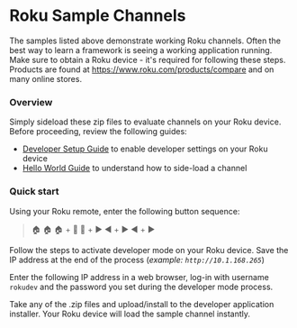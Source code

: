 # Roku Sample Channels

The samples listed above demonstrate working Roku channels. Often the best way to learn a framework is seeing a working application running. Make sure to obtain a Roku device - it's required for following these steps. Products are found at https://www.roku.com/products/compare and on many online stores.

### Overview

Simply sideload these zip files to evaluate channels on your Roku device. Before proceeding, review the following guides:

* [Developer Setup Guide](https://developer.roku.com/develop/getting-started/setup-guide) to enable developer settings on your Roku device
* [Hello World Guide](https://developer.roku.com/develop/getting-started/sdk-hello-world) to understand how to side-load a channel

### Quick start

Using your Roku remote, enter the following button sequence:

> :house: :house: :house: + :arrow_up_small: :arrow_up_small: + :arrow_forward: :arrow_backward: + :arrow_forward:  :arrow_backward: + :arrow_forward:

Follow the steps to activate developer mode on your Roku device. Save the IP address at the end of the process (_example: `http://10.1.168.265`_)

Enter the following IP address in a web browser, log-in with username `rokudev` and the password you set during the developer mode process.

Take any of the .zip files and upload/install to the developer application installer. Your Roku device will load the sample channel instantly.
